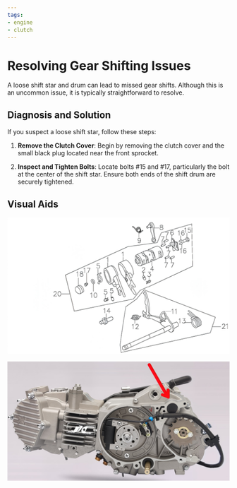 ```yaml
---
tags:
- engine
- clutch
---
```


# Resolving Gear Shifting Issues

A loose shift star and drum can lead to missed gear shifts. Although this is an uncommon issue, it is typically straightforward to resolve.

## Diagnosis and Solution

If you suspect a loose shift star, follow these steps:

1. **Remove the Clutch Cover**: Begin by removing the clutch cover and the small black plug located near the front sprocket.

2. **Inspect and Tighten Bolts**: Locate bolts #15 and #17, particularly the bolt at the center of the shift star. Ensure both ends of the shift drum are securely tightened.

## Visual Aids

![Shift Star](../../../static/img/shift-star.jpg)

![Rubber Plug Access to Shift Drum Bolt](../../../static/img/rubberplug.jpg)
